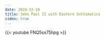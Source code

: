 ```yaml
---
date: 2024-12-19
title: John Paul II with Eastern Schismatics
video: true
---
```



{{< youtube FNQ5sx75hpg >}}
